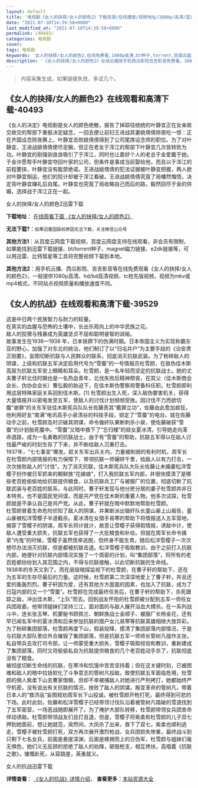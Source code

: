 ```yaml
---
layout: default
title: '电视剧《女人的抉择/女人的颜色2》下载资源/在线播放/视频地址/1080p/高清/蓝光'
date: "2021-07-10T14:39:58+0800"
last_modified_at: "2021-07-10T14:39:58+0800"
permalink: /40493/
categories: 电视剧
cover:
tags: 电视剧
keywords: '女人的抉择/女人的颜色2,在线免费看,1080p高清,bt种子,torrent,百度云盘,magnet,磁力链,迅雷下载资源'
description: '《女人的抉择/女人的颜色2》在线云播放手机西瓜影院吉吉影音免费看，1080p高清bd/hd未删减完整版和tc抢先枪版，mkv/mp4格式，附带bt/torrent种子、magnet/磁力链、百度云盘、网盘资源迅雷下载链接'
---
```


>内容采集生成，如果链接失效，多试几个。


## 《女人的抉择/女人的颜色2》在线观看和高清下载-40493

《女人的决定》电视剧是女人的颜色绝散，报告了掉踪往统统的叶静宜正在女亲故交故交的帮部下重振决定疑念，一回去便让前妇王进战其妻姚倩倩除夜吃一惊：正在齐国设念除夜赛上，叶静宜击败姚倩倩得到了公司尾席设念师的职位。为了对叶静宜，王进战姚倩倩使尽足腕，但正在老友于浑江的帮部下叶静宜几次皆转败为功。叶静宜的刚强驯良良吸引了于浑江，同时也让嘉好个人的老总于金爱戴于她。于金许愿帮手叶静宜夺回叶家的公司，但条件是事成当前娶给他，而且以于浑江的前程要挟，叶静宜没有能禁绝诺。王进战姚倩倩的犯法证据被叶静宜把握，两人欲对叶静宜倒运，他们的狡计却被于浑江看破。王进战姚倩倩究竟了局幡然悔悟，决定背叶静宜赚礼后自尾。叶静宜也究竟了局收略自己而后的路，毅然回尽于金的供婚，选择战于浑江正在一起。


女人的抉择/女人的颜色2迅雷下载

**下载地址**： [在线观看下载 《女人的抉择/女人的颜色2》](https://www.993dy.com//vod-detail-id-11850.html) 


**无法下载?**：`如果迅雷因版权原因无法下载，关注微信公众号 `

**其他方法1**：从百度云网盘下载视频，百度云网盘支持在线观看，非会员有限制，如果能找到迅雷下载链接、bt/torrent种子、magnet磁力链接、e2dk链接等，可以用迅雷、比特彗星等工具将完整视频下载到本地。

**其他方法2**：用手机云播、西瓜影院、吉吉影音等在线免费观看《女人的抉择/女人的颜色2》，一般提供1080p高清、hd/bd高清视频、tc抢先版视频，视频为mkv或mp4格式，不同站点视频质量和播放速度不同。


## 《女人的抗战》在线观看和高清下载-39529

这是中日两个民族智力与耐力的较量。<br />在真实的血腥与恐怖的土壤中，长出乐观向上的中华民族之花。<br />敌人的狡猾与残暴成为英雄坚贞不屈和聪明睿智的讽喻。<br />故事发生在1936—1938 年，日本铁蹄下的伪满时期。日本帝国主义为实现称霸东亚的野心，加强了对东北的统治，他们制订了以“归屯并户”为主要手段的《治安肃正刚要》，妄图切断抗联与人民群众的联系，彻底消灭抗联武装。为了粉碎敌人的阴谋，上级和抗联五军决定启用代号为&ldquo;雪蚕”的一号情报员杜雪颜，在敌伪佳木斯高层为抗联五军安上眼睛和耳朵。杜雪颜，是一名年轻而坚定的抗联战士。她的丈夫曹子轩北伐时期也是一名热血青年，北伐失败后精神颓丧，在其父（佳木斯商会会长、伪协会会长）曹弘毅的胁迫下，在佳木斯伪警察局警备科任职。杜雪颜即利用这层特殊家庭关系回到佳木斯。[1] 杜雪颜出生入死，深入敌伪要害机关，获得大量情报并以密电发至五军，使敌人的讨伐计划频频受挫。因讨伐不力而欲切腹“谢罪”的关东军驻佳木斯宪兵队队长佐藤责其&ldquo;戴罪立功”，佐藤由此愈加疯狂，他利用好友&ldquo;南满”电讯高手小泉清谷的科技手段，锁定了“雪蚕”的电台。就在佐藤动手之前，杜雪颜及时识破其阴谋，命令锄奸队果断刺杀小泉，使佐藤破获“雪蚕”的计划胎死腹中。&ldquo;雪蚕”又暗中救下了“忘归楼&rdquo;的妓女夏冰清，引导她走向革命道路，成为一名勇敢的抗联战士。由于有“雪蚕”的帮助，抗联五军得以在敌人讨伐最严峻的时刻生存了下来，并不断给敌人沉重打击。<br />1937年，“七七事变”爆发。趁关东军出兵关内，力量被削弱的有利时机，周军长在杜雪颜内部情报的有力保障下，带领抗联一师辗转千里，给敌人以有力打击，一次次挫败敌人的&ldquo;讨伐”。为了消灭抗联，佳木斯宪兵队大队长佐藤让未婚妻松洋雪樱子扮作被日军抓来的朝鲜族&ldquo;花嫁娘&rdquo;，打入我抗联五军内部，并很快摸清了是哪些老百姓偷偷地给抗联提供粮食，以及抗联兵工厂与被服厂的位置，彻底切断了抗联武装与老百姓的联系，与此同时，曹子轩发现与他分房分居的妻子杜雪颜并非日本特务，也不是国民党间谍，而是共产党在佳木斯的重要人物。他多次试探，杜雪颜就是不承认自己是共产党。从此，曹子轩就在暗中默默地帮助杜雪颜。<br />杜雪颜冒着生命危险侦知了敌人的阴谋，并果断派出锄奸队长童山豪上山报告，童山豪被松洋雪樱子半道截杀。夏冰清在女猎手易寒的帮助下将情报送入五军营地，揭穿了雪樱子的阴谋，周军长将计就计，故意让雪樱子获得假情报，诱敌中计，使敌人遭受重大损失，抗联五军也获得了一大批粮食和补给。但就在周军长命令擒拿&ldquo;内鬼”的时候，雪樱子虽然侥幸逃脱，但终身不能生育。随后松洋雪樱子一次次想尽办法消灭抗联，但是都被抗联击退。松洋雪樱子吸取教训，由于之前打入抗联内部，她便针对抗联内部情况实施了一个周密的计划，叫“集团部落”，将所有的老百姓都纷纷划入其范围之内，不得与抗联接触，以此切断抗联的生命线。<br />1938年的冬天又到了。而在层层暗探监视下的杜雪颜，在曹子轩的帮助下，还在为五军的生存尽最后的力量。这时候，杜雪颜第二次深深地爱上了曹子轩，并且还爱的轰轰烈烈。曹子轩因为爱，还有其他方方面面的因素，也加入了抗联，成为了日寇内部的又一个&ldquo;雪蚕”。杜雪颜在完成最终任务后，在曹子轩的帮助下，杀死跟踪之敌，冲出佳木斯，“上队”而去。回到战友怀抱的杜雪颜被分配到五军一师任女兵团政委。他带领姐妹们坚持三江，面对面的与敌人展开浴血大搏杀。在一系列战斗中，连长张玉琴、机要秘书顾佩兰、朝鲜族战士金顺子、被服厂长杨金花，还有早已闻名军中的夏冰清和后来参加抗联的猎户女儿易寒等抗联英雄相继大放异彩。<br />为了粉碎集团部落，杜雪颜再度下山，假装投降，摸清了集团部落内部情况，于是与抗联大部队里应外合摧毁了集团部落，但是抗联五军一师师长管树凡擅作主张，私自带兵去攻打司令部，让一师蒙受重大损失，雪樱子吸取经验和教训，重新建成了集团部落，同时又将偷偷私自为抗联提供粮食的几个老百姓动手杀了，抗联彻底没有了粮食。<br />被彻底切断生命线的抗联，在寒冷和饥饿中苦苦坚持着；但在这关键时刻，已被困难和敌人的暗中拉拢软化了斗争意志的管树凡投敌，致使抗联五军面临危境，杜雪颜的佣人紫柔下山去曹家借粮，但却不幸被捕敌人对她进行严刑拷打，她都始终严守机密，没有说出有关抗联的情况，挫败了敌人的阴谋。叛变革命的管树凡，带着日本人的“救济品&rdquo;妄图规劝周军长下山投诚，被杜雪颜开枪打死，最终得到可悲的下场。此时此刻，佐藤和松洋雪樱子已经带领讨伐队沿着被管树凡踏破的雪道找到了五军密营，一场恶战随即展开了。为了掩护大部队转移，杜雪颜带领女兵团舍命佯动诱敌。杜雪颜带领战友们且打且退，但是，雪樱子将紫柔和杜雪颜的儿子双七押到她面前，想让她就范，突然间，大凤杀了出来，救下了双七，紫柔也顺利逃走，雪樱子被杜雪颜打死，双方再次展开激烈枪战，女兵团损失惨重，最终战斗到只剩下七名女兵，前面是悬崖深渊，后面是蜂拥而上的日伪军，杜雪颜与姐妹们毫无惧色，她们义无反顾的拒绝了敌人的劝降，砸毁枪支，相互搀扶，高唱着《抗联之歌》，慷慨赴死，从容跳崖，英勇就义。<br />


女人的抗战迅雷下载

**详情查看**： [《女人的抗战》详情介绍](/movie/39529/)， **查看更多**：[本站资源大全](/movie/t/all/)

